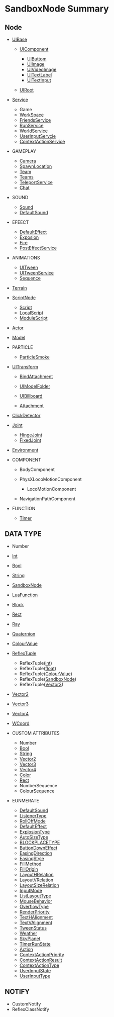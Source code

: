 # SandboxNode Summary

## Node

- [UIBase](/studiohtml/#/Api/Class/Scene/SceneUIBase.md)
    - [UIComponent](/studiohtml/#/Api/Class/Scene/SceneUIComponent.md)
        - [UIButtom](/studiohtml/#/Api/Class/Scene/SceneUIButtom.md)
        - [UIImage](/studiohtml/#/Api/Class/Scene/SceneUIImage.md)
        - [UIVideoImage](/studiohtml/#/Api/Class/Scene/SceneUIVideoImage.md)
        - [UITextLabel](/studiohtml/#/Api/Class/Scene/SceneUITextLabel.md)
        - [UITextInput](/studiohtml/#/Api/Class/Scene/SceneUITextInput.md)

    - [UIRoot](/studiohtml/#/Api/Class/Scene/SceneUIRoot.md)

- [Service](/studiohtml/#/Api/Class/Service/ServiceNode.md)
    - Game
    - [WorkSpace](/studiohtml/#/Api/Class/Scene/SceneRoot.md)
    - [FriendsService](/studiohtml/#/Api/Class/Data/SandboxFriendsService.md)
    - [RunService](/studiohtml/#/Api/Class/Script/RunService.md)
    - [WorldService](/studiohtml/#/Api/Class/GamePlay/SandboxWorldService.md)
    - [UserInputServcie](/studiohtml/#/Api/Class/Animation/UserInputService.md)
    - [ContextActionService](/studiohtml/#/Api/Class/Input/ContextActionService.md)

- GAMEPLAY
    - [Camera](/studiohtml/#/Api/Class/GamePlay/SandboxCameraObject.md)
    - [SpawnLocation](/studiohtml/#/Api/Class/GamePlay/SpawnLocation.md)
    - [Team](/studiohtml/#/Api/Class/GamePlay/SandboxTeam.md)
    - [Teams](/studiohtml/#/Api/Class/GamePlay/SandboxTeams.md)
    - [TeleportService](/studiohtml/#/Api/Class/GamePlay/SandboxTeleportService.md)
    - [Chat](/studiohtml/#/Api/Class/GamePlay/SandboxChat.md)

- SOUND
    - [Sound](/studiohtml/#/Api/Class/Sound/SandboxSound.md)
    - [DefaultSound](/studiohtml/#/Api/Class/Sound/SandboxDefaultSound.md)

- EFEECT
    - [DefaultEffect](/studiohtml/#/Api/Class/Effect/SandboxDefaultEffect.md)
    - [Exposion](/studiohtml/#/Api/Class/Effect/SandboxExposion.md)
    - [Fire](/studiohtml/#/Api/Class/Effect/SandboxFire.md)
    - [PostEffectService](/studiohtml/#/Api/Class/Effect/SandboxPostEffectService.md)

- ANIMATIONS
    - [UITween](/studiohtml/#/Api/Class/Animation/SceneTweenObject.md)
    - [UITweenService](/studiohtml/#/Api/Class/Animation/SandboxTweenService.md)
    - [Sequence](/studiohtml/#/Api/Class/Animation/SandboxSequenceObject.md)

- [Terrain](/studiohtml/#/Api/Class/Build/TerrainNode.md)
- [ScriptNode](/studiohtml/#/Api/Class/NoType/ScriptNode.md)
    - [Script](/studiohtml/#/Api/Class/Script/ScriptObject.md)
    - [LocalScript](/studiohtml/#/Api/Class/Script/LocalScriptNode.md)
    - [ModuleScript](/studiohtml/#/Api/Class/Script/ModuleScriptNode.md)

- [Actor](/studiohtml/#/Api/Class/Role/SceneActorObject.md)
- [Model](/studiohtml/#/Api/Class/Role/SceneModelObject.md)
- PARTICLE
    - [ParticleSmoke](/studiohtml/#/Api/Class/Effect/SandboxParticleSmoke.md)

- [UITransform](/studiohtml/#/Api/Class/NoType/SceneTransObject.md)
    - [BindAttachment](/studiohtml/#/Api/Class/Bind/SceneBindAttachment.md)
    - [UIModelFolder](/studiohtml/#/Api/Class/Build/SceneModelFolderObject.md)

    - [UIBillboard](/studiohtml/#/Api/Class/Scene/SceneUIBillboard.md)
    - [Attachment](/studiohtml/#/Api/Class/Bind/SandboxAttachmentObject.md)

- [ClickDetector](/studiohtml/#/Api/Class/Input/SandboxClickDetectorObject.md)
- [Joint](/studiohtml/#/Api/Class/NoType/SandboxJoint.md)
    - [HingeJoint](/studiohtml/#/Api/Class/Bind/SandboxHingeJoint.md)
    - [FixedJoint](/studiohtml/#/Api/Class/Bind/SandboxFixedJoint.md)

- [Environment](/studiohtml/#/Api/Class/GamePlay/EnvironmentNode.md)
- COMPONENT
    - BodyComponent
    - PhysXLocoMotionComponent
        - LocoMotionComponent

    - NavigationPathComponent

- FUNCTION
    - [Timer](/Api/Class/Script/TimerNode.md)

## DATA TYPE

- Number
- [Int](/studiohtml/#/Api/DataType/Int.md)
- [Bool](/studiohtml/#/Api/DataType/Bool.md)
- [String](/studiohtml/#/Api/DataType/String.md)

- [SandboxNode](/studiohtml/#/Api/Class/NoType/SandboxNode.md)
- [LuaFunction](/studiohtml/#/Api/Parameter/LuaFunction.md)
- [Block](/studiohtml/#/Api/Class/Build/Block.md)
- [Rect](/studiohtml/#/Api/DataType/Rect.md)
- [Ray](/studiohtml/#/Api/DataType/Ray.md)
- [Quaternion](/studiohtml/#/Api/DataType/Quaternion.md)
- [ColourValue](/studiohtml/#/Api/DataType/ColourValue.md)
- [ReflexTuple]()
    - ReflexTuple([int](/studiohtml/#/Api/DataType/int.md))
    - ReflexTuple([float](/studiohtml/#/Api/DataType/float.md))
    - ReflexTuple([ColourValue](/studiohtml/#/Api/DataType/ColourValue.md))
    - ReflexTuple([SandboxNode](/studiohtml/#/Api/Class/NoType/SandboxNode.md))
    - ReflexTuple([Vector3](/studiohtml/#/Api/DataType/Vector3.md))

- [Vector2](/studiohtml/#/Api/DataType/Vector2.md)
- [Vector3](/studiohtml/#/Api/DataType/Vector3.md)
- [Vector4](/studiohtml/#/Api/DataType/Vector4.md)
- [WCoord](WCoord.md)

- CUSTOM ATTRIBUTES
	- Number
	- [Bool](/studiohtml/#/Api/DataType/Bool.md)
	- [String](/studiohtml/#/Api/DataType/String.md)
	- [Vector2](/studiohtml/#/Api/DataType/Vector2.md)
	- [Vector3](/studiohtml/#/Api/DataType/Vector3.md)
	- [Vector4](/studiohtml/#/Api/DataType/Vector4.md)
	- [Color](/studiohtml/#/Api/DataType/ColourValue.md)
	- [Rect](/studiohtml/#/Api/DataType/Rect.md)
	- NumberSequence
	- ColourSequence

- EUNMERATE

    - [DefaultSound](/studiohtml/#/Api/Enumerate/Sound/EnumDefaultSound.md)
    - [ListenerType](/studiohtml/#/Api/Enumerate/Sound/EnumListenerType.md)
    - [RollOffMode](/studiohtml/#/Api/Enumerate/Sound/EnumRollOffMode.md)
    - [DefaultEffect](/studiohtml/#/Api/Enumerate/Effect/EnumDefaultEffect.md)
    - [ExplosionType](/studiohtml/#/Api/Enumerate/Effect/ExplosionType.md)
    - [AutoSizeType](/studiohtml/#/Api/Enumerate/UI/AutoSizeType.md)
    - [BLOCKPLACETYPE](/studiohtml/#/Api/Enumerate/UI/BLOCKPLACETYPE.md)
    - [ButtonDownEffect](/studiohtml/#/Api/Enumerate/UI/ButtonDownEffect.md)
    - [EasingDirection](/studiohtml/#/Api/Enumerate/UI/EasingDirection.md)
    - [EasingStyle](/studiohtml/#/Api/Enumerate/UI/EasingStyle.md)
    - [FillMethod](/studiohtml/#/Api/Enumerate/UI/EnumFillMethod.md)
    - [FillOrigin](/studiohtml/#/Api/Enumerate/UI/EnumFillOrigin.md)
    - [LayoutHRelation](/studiohtml/#/Api/Enumerate/UI/EnumLayoutHRelation.md)
    - [LayoutVRelation](/studiohtml/#/Api/Enumerate/UI/EnumLayoutVRelation.md)
    - [LayoutSizeRelation](/studiohtml/#/Api/Enumerate/UI/EnumLayoutSizeRelation.md)
    - [InputMode](/studiohtml/#/Api/Enumerate/UI/InputMode.md)
    - [ListLayoutType](/studiohtml/#/Api/Enumerate/UI/ListLayoutType.md)
    - [MouseBehavior](/studiohtml/#/Api/Enumerate/UI/MouseBehaviorEnum.md)
    - [OverflowType](/studiohtml/#/Api/Enumerate/UI/OverflowType.md)
    - [RenderPriority](/studiohtml/#/Api/Enumerate/UI/RenderPriority.md)
    - [TextHAlignment](/studiohtml/#/Api/Enumerate/UI/TextHAlignment.md)
    - [TextVAlignment](/studiohtml/#/Api/Enumerate/UI/TextVAlignment.md)
    - [TweenStatus](/studiohtml/#/Api/Enumerate/UI/TweenStatus.md)
    - [Weather](/studiohtml/#/Api/Enumerate/GamePlay/EnumWeather.md)
    - [SkyPlanet](/studiohtml/#/Api/Enumerate/GamePlay/EnumSkyPlanet.md)
    - [TimerRunState](/studiohtml/#/Api/Enumerate/GamePlay/TimerRunState.md)
    - [Action](/studiohtml/#/Api/Enumerate/UserInput/Action.md)
    - [ContextActionPriority](/studiohtml/#/Api/Enumerate/UserInput/ContextActionPriority.md)
    - [ContextActionResult](/studiohtml/#/Api/Enumerate/UserInput/ContextActionResult.md)
    - [ContextActionType](/studiohtml/#/Api/Enumerate/UserInput/ContextActionType.md)
    - [UserInputState](/studiohtml/#/Api/Enumerate/UserInput/UserInputState.md)
    - [UserInputType](/studiohtml/#/Api/Enumerate/UserInput/UserInputType.md)

## NOTIFY

- CustomNotify
- ReflexClassNotify